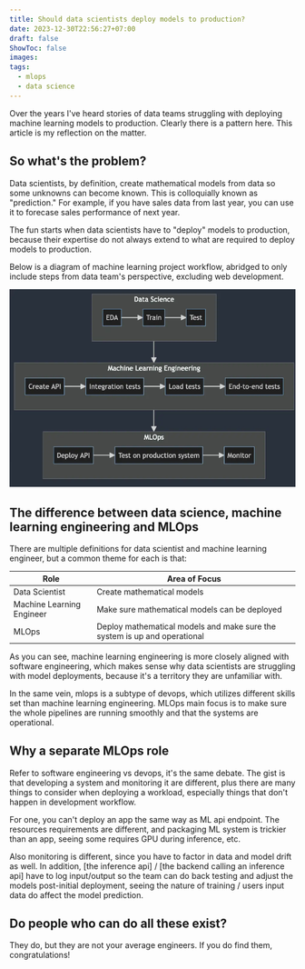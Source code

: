 ```yaml
---
title: Should data scientists deploy models to production?
date: 2023-12-30T22:56:27+07:00
draft: false
ShowToc: false
images:
tags:
  - mlops
  - data science
---
```



Over the years I've heard stories of data teams struggling with deploying machine learning models to production. Clearly
there is a pattern here. This article is my reflection on the matter.

## So what's the problem?

Data scientists, by definition, create mathematical models from data so some unknowns can become known. This is
colloquially known as "prediction."  For example, if you have sales data from last year, you can use it to forecase
sales performance of next year.

The fun starts when data scientists have to "deploy" models to production, because their expertise do not always extend
to what are required to deploy models to production.

Below is a diagram of machine learning project workflow, abridged to only include steps from data team's perspective,
excluding web development.

![ml-project-flow](images/diagram.webp)

## The difference between data science, machine learning engineering and MLOps

There are multiple definitions for data scientist and machine learning engineer, but a common theme for each is that:

| Role                      | Area of Focus                                                             |
|---------------------------|---------------------------------------------------------------------------|
| Data Scientist            | Create mathematical models                                                |
| Machine Learning Engineer | Make sure mathematical models can be deployed                             |
| MLOps                     | Deploy mathematical models and make sure the system is up and operational |

As you can see, machine learning engineering is more closely aligned with software engineering, which makes sense why data
scientists are struggling with model deployments, because it's a territory they are unfamiliar with.

In the same vein, mlops is a subtype of devops, which utilizes different skills set than machine learning engineering.
MLOps main focus is to make sure the whole pipelines are running smoothly and that the systems are operational.

## Why a separate MLOps role

Refer to software engineering vs devops, it's the same debate. The gist is that developing a system and monitoring it
are different, plus there are many things to consider when deploying a workload, especially things that don't happen in
development workflow.

For one, you can't deploy an app the same way as ML api endpoint. The resources requirements are different, and
packaging ML system is trickier than an app, seeing some requires GPU during inference, etc.

Also monitoring is different, since you have to factor in data and model drift as well. In
addition, [the inference api] / [the backend calling an inference api] have to log input/output so the team can do back
testing and adjust the models post-initial deployment, seeing the nature of training / users input data do affect the
model prediction.

## Do people who can do all these exist?

They do, but they are not your average engineers. If you do find them, congratulations!
